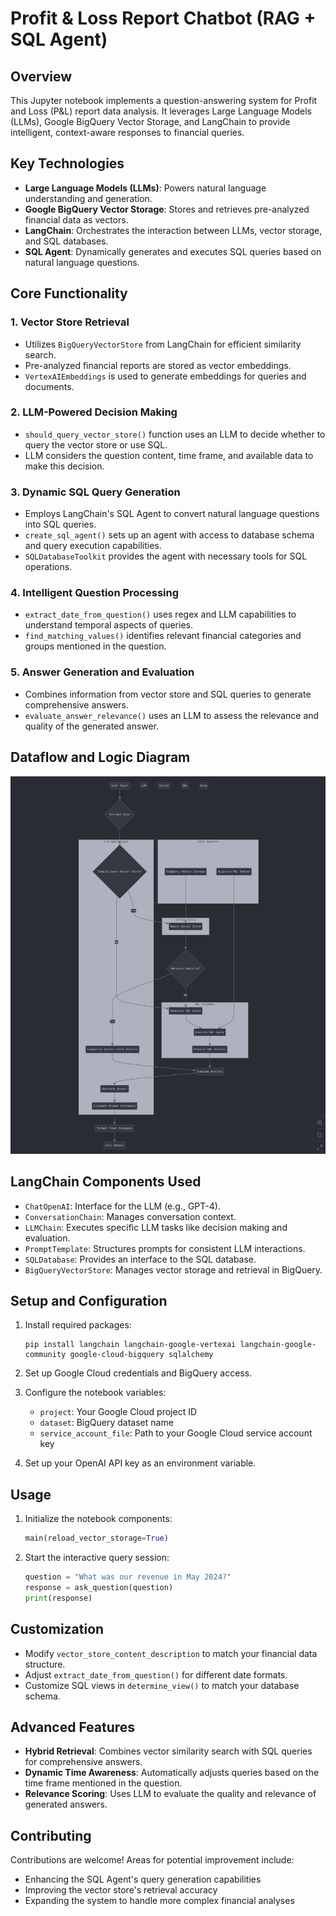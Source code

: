 # Profit & Loss Report Chatbot (RAG + SQL Agent)

## Overview

This Jupyter notebook implements a question-answering system for Profit and Loss (P&L) report data analysis. It leverages Large Language Models (LLMs), Google BigQuery Vector Storage, and LangChain to provide intelligent, context-aware responses to financial queries.

## Key Technologies

- **Large Language Models (LLMs)**: Powers natural language understanding and generation.
- **Google BigQuery Vector Storage**: Stores and retrieves pre-analyzed financial data as vectors.
- **LangChain**: Orchestrates the interaction between LLMs, vector storage, and SQL databases.
- **SQL Agent**: Dynamically generates and executes SQL queries based on natural language questions.

## Core Functionality

### 1. Vector Store Retrieval

- Utilizes `BigQueryVectorStore` from LangChain for efficient similarity search.
- Pre-analyzed financial reports are stored as vector embeddings.
- `VertexAIEmbeddings` is used to generate embeddings for queries and documents.

### 2. LLM-Powered Decision Making

- `should_query_vector_store()` function uses an LLM to decide whether to query the vector store or use SQL.
- LLM considers the question content, time frame, and available data to make this decision.

### 3. Dynamic SQL Query Generation

- Employs LangChain's SQL Agent to convert natural language questions into SQL queries.
- `create_sql_agent()` sets up an agent with access to database schema and query execution capabilities.
- `SQLDatabaseToolkit` provides the agent with necessary tools for SQL operations.

### 4. Intelligent Question Processing

- `extract_date_from_question()` uses regex and LLM capabilities to understand temporal aspects of queries.
- `find_matching_values()` identifies relevant financial categories and groups mentioned in the question.

### 5. Answer Generation and Evaluation

- Combines information from vector store and SQL queries to generate comprehensive answers.
- `evaluate_answer_relevance()` uses an LLM to assess the relevance and quality of the generated answer.

## Dataflow and Logic Diagram

<img src="dataflow_diagram.png">

## LangChain Components Used

- `ChatOpenAI`: Interface for the LLM (e.g., GPT-4).
- `ConversationChain`: Manages conversation context.
- `LLMChain`: Executes specific LLM tasks like decision making and evaluation.
- `PromptTemplate`: Structures prompts for consistent LLM interactions.
- `SQLDatabase`: Provides an interface to the SQL database.
- `BigQueryVectorStore`: Manages vector storage and retrieval in BigQuery.

## Setup and Configuration

1. Install required packages:
   ```
   pip install langchain langchain-google-vertexai langchain-google-community google-cloud-bigquery sqlalchemy
   ```

2. Set up Google Cloud credentials and BigQuery access.

3. Configure the notebook variables:
   - `project`: Your Google Cloud project ID
   - `dataset`: BigQuery dataset name
   - `service_account_file`: Path to your Google Cloud service account key

4. Set up your OpenAI API key as an environment variable.

## Usage

1. Initialize the notebook components:
   ```python
   main(reload_vector_storage=True)
   ```

2. Start the interactive query session:
   ```python
   question = "What was our revenue in May 2024?"
   response = ask_question(question)
   print(response)
   ```

## Customization

- Modify `vector_store_content_description` to match your financial data structure.
- Adjust `extract_date_from_question()` for different date formats.
- Customize SQL views in `determine_view()` to match your database schema.

## Advanced Features

- **Hybrid Retrieval**: Combines vector similarity search with SQL queries for comprehensive answers.
- **Dynamic Time Awareness**: Automatically adjusts queries based on the time frame mentioned in the question.
- **Relevance Scoring**: Uses LLM to evaluate the quality and relevance of generated answers.

## Contributing

Contributions are welcome! Areas for potential improvement include:
- Enhancing the SQL Agent's query generation capabilities
- Improving the vector store's retrieval accuracy
- Expanding the system to handle more complex financial analyses
